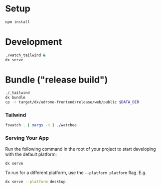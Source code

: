 # Setup
```bash
npm install
```

# Development

```bash
./watch_tailwind &
dx serve
```

# Bundle ("release build")

```bash
./_tailwind
dx bundle
cp -r target/dx/udrome-frontend/release/web/public $DATA_DIR
```

### Tailwind
```bash
fswatch . | xargs -n 1 ./watchee
```

### Serving Your App

Run the following command in the root of your project to start developing with the default platform:

```bash
dx serve
```

To run for a different platform, use the `--platform platform` flag. E.g.
```bash
dx serve --platform desktop
```

